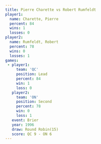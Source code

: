 ```yaml
---
title: Pierre Charette vs Robert Rumfeldt
player1:                
  name: Charette, Pierre
  percent: 84           
  wins: 1               
  losses: 0             
player2:                
  name: Rumfeldt, Robert
  percent: 78           
  wins: 0               
  losses: 1             
games:
 - player1:        
     team: 'QC'    
     position: Lead
     percent: 84   
     win: 1        
     loss: 0       
   player2:          
     team: 'ON'      
     position: Second
     percent: 78     
     win: 0          
     loss: 1         
   event: Brier         
   year: 1996           
   draw: Round Robin(15)
   score: QC 9 - ON 6   
---
```

